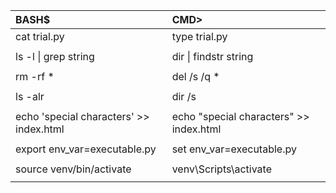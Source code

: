 | BASH$ | CMD> |
| :--- | :--- |
| cat trial.py | type trial.py |
| | |
| ls -l &#124; grep string | dir &#124; findstr string
| | |
| rm -rf * | del /s /q * |
| | |
| ls -alr | dir /s |
| | |
| echo 'special characters' >> index.html | echo "special characters" >> index.html |
| | |
| export env_var=executable.py | set env_var=executable.py
| | |
| source venv/bin/activate | venv\Scripts\activate |
| | |
